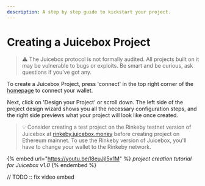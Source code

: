 ```yaml
---
description: A step by step guide to kickstart your project.
---
```


# Creating a Juicebox Project

> ⚠️ The Juicebox protocol is not formally audited. All projects built on it may be vulnerable to bugs or exploits. Be smart and be curious, ask questions if you've got any.

To create a Juicebox Project, press 'connect' in the top right corner of the [homepage](http://juicebox.money) to connect your wallet.

Next, click on 'Design your Project' or scroll down. The left side of the project design wizard shows you all the necessary configuration steps, and the right side previews what your project will look like once created.

> 💡 Consider creating a test project on the Rinkeby testnet version of Juicebox at [rinkeby.juicebox.money](http://rinkeby.juicebox.money) before creating project on Ethereum mainnet. To use the Rinkeby version of Juicebox, you'll have to change your wallet to the Rinkeby network.

{% embed url="https://youtu.be/I8euJjI5x1M" %}
_project creation tutorial for Juicebox v1.0_
{% endembed %}

// TODO :: fix video embed
